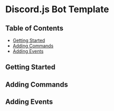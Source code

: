 # Discord.js Bot Template

## Table of Contents

* [Getting Started](#getting-started)
* [Adding Commands](#adding-commands)
* [Adding Events](#adding-events)

## Getting Started

## Adding Commands

## Adding Events
